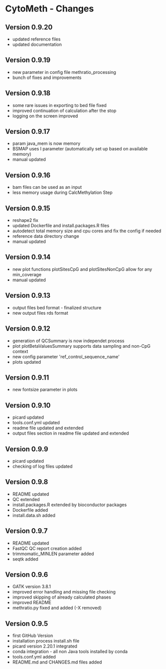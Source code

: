CytoMeth - Changes
=============
## Version 0.9.20
* updated reference files 
* updated documentation

## Version 0.9.19
* new parameter in config file methratio_processing
* bunch of fixes and improvements

## Version 0.9.18
* some rare issues in exporting to bed file fixed
* improved continuation of calculation after the stop
* logging on the screen improved

## Version 0.9.17
* param java_mem is now memory
* BSMAP uses I parameter (automatically set up based on available memory)
* manual updated

## Version 0.9.16
* bam files can be used as an input
* less memory usage during CalcMethylation Step

## Version 0.9.15
* reshape2 fix
* updated Dockerfile and install.packages.R files
* autodetect total memory size and cpu cores and fix the config if needed
* reference data directory change
* manual updated 

## Version 0.9.14
* new plot functions plotSitesCpG and plotSitesNonCpG allow for any min_coverage
* manual updated

## Version 0.9.13
* output files bed format - finalized structure
* new output files rds format

## Version 0.9.12
* generation of QCSummary is now independet process
* plot plotBetaValuesSummary supports data sampling and non-CpG context
* new config parameter 'ref_control_sequence_name'
* plots updated

## Version 0.9.11
* new fontsize parameter in plots

## Version 0.9.10
* picard updated
* tools.conf.yml updated
* readme file updated and extended
* output files section in readme file updated and extended

## Version 0.9.9
* picard updated
* checking of log files updated

## Version 0.9.8
* README updated
* QC extended
* install.packages.R extended by bioconductor packages
* Dockerfile added
* install.data.sh added

## Version 0.9.7
* README updated
* FastQC QC report creation added
* trimmomatic_MINLEN parameter added
* seqtk added

## Version 0.9.6
* GATK version 3.8.1
* improved error handling and missing file checking
* improved skipping of already calculated phases
* improved README
* methratio.py fixed and added (-X removed)

## Version 0.9.5
* first GitHub Version
* installation process install.sh file
* picard version 2.20.1 integrated
* conda integration - all non Java tools installed by conda
* tools.conf.yml added
* README.md and CHANGES.md files added
